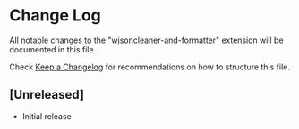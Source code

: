 # Change Log

All notable changes to the "wjsoncleaner-and-formatter" extension will be documented in this file.

Check [Keep a Changelog](http://keepachangelog.com/) for recommendations on how to structure this file.

## [Unreleased]

- Initial release